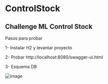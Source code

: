 # ControlStock
Challenge ML Control Stock
----------------------------------------------------------------------------------------------------------------------------------
Pasos para probar 

1- Instalar H2 y levantar proyecto

2- Probar http://localhost:8080/swagger-ui.html

3- Esquema DB

![image](https://user-images.githubusercontent.com/57541171/146362663-7d8ed175-bc3e-49f8-ad79-93197870f431.png)
